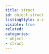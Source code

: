 ```yaml
---
title: struct
id: object-struct
listingStyle: a-z
visible: true
related:
categories:
- object
- struct
---
```

